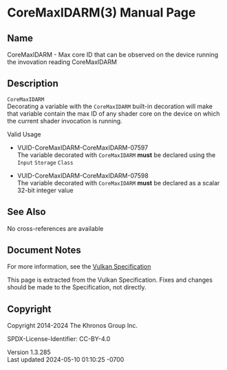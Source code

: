 # CoreMaxIDARM(3) Manual Page

## Name

CoreMaxIDARM - Max core ID that can be observed on the device running
the invovation reading CoreMaxIDARM



## <a href="#_description" class="anchor"></a>Description

`CoreMaxIDARM`  
Decorating a variable with the `CoreMaxIDARM` built-in decoration will
make that variable contain the max ID of any shader core on the device
on which the current shader invocation is running.

Valid Usage

- <a href="#VUID-CoreMaxIDARM-CoreMaxIDARM-07597"
  id="VUID-CoreMaxIDARM-CoreMaxIDARM-07597"></a>
  VUID-CoreMaxIDARM-CoreMaxIDARM-07597  
  The variable decorated with `CoreMaxIDARM` **must** be declared using
  the `Input` `Storage` `Class`

- <a href="#VUID-CoreMaxIDARM-CoreMaxIDARM-07598"
  id="VUID-CoreMaxIDARM-CoreMaxIDARM-07598"></a>
  VUID-CoreMaxIDARM-CoreMaxIDARM-07598  
  The variable decorated with `CoreMaxIDARM` **must** be declared as a
  scalar 32-bit integer value

## <a href="#_see_also" class="anchor"></a>See Also

No cross-references are available

## <a href="#_document_notes" class="anchor"></a>Document Notes

For more information, see the <a
href="https://registry.khronos.org/vulkan/specs/1.3-extensions/html/vkspec.html#CoreMaxIDARM"
target="_blank" rel="noopener">Vulkan Specification</a>

This page is extracted from the Vulkan Specification. Fixes and changes
should be made to the Specification, not directly.

## <a href="#_copyright" class="anchor"></a>Copyright

Copyright 2014-2024 The Khronos Group Inc.

SPDX-License-Identifier: CC-BY-4.0

Version 1.3.285  
Last updated 2024-05-10 01:10:25 -0700
